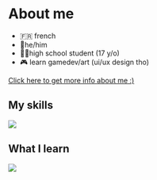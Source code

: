 
<h1>About me</h1>

- 🇫🇷 french
- 👦he/him
- 👨‍🎓high school student (17 y/o)
- 🎮 learn gamedev/art (ui/ux design tho)
</li>

<a href="https://kevfr8.github.io/">Click here to get more info about me :)</a>

<h2>My skills</h2>
<p>
  <a href="https://skillicons.dev">
    <img src="https://skillicons.dev/icons?i=photoshop,premiere,html,css,figma" />
  </a>
</p>

<h2>What I learn</h2>
<p>
  <a href="https://skillicons.dev">
    <img src="https://skillicons.dev/icons?i=godot,js" />
  </a>
</p>


